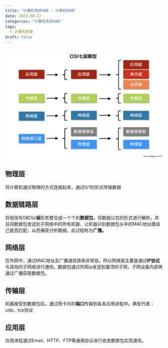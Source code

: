 ```yaml
---
title: "计算机考研408 - 计算机网络"
date: 2021-08-22
categories: "计算机考研408"
tags: 
  - 计算机原理
draft: false
---
```




![分层模型](../static/images/202108220000/1.png)

## 物理层

将计算机通过物理的方式连接起来，通过0/1的形式传输数据

## 数据链路层

将电信号0和1以**帧**形势整合成一个个的**数据包**，将数据以包的形式进行解析。并且将数据包发送到子网络中的所有机器，让机器识别数据包头中的MAC地址跟自己是否匹配，从而捕获分析数据，此过程称为**广播。**

## 网络层

在外网中，通过MAC地址去广播通信效率非常低，所以网络层主要是通过**IP协议**与其他的子网络进行通信。数据包通过外网ip发送到置顶的子网，子网设备内部再通过广播获取数据包。

## 传输层

机器接受到数据包后，通过网卡内的**端口**传输到各各应用进程中。典型代表：udp、tcp协议

## 应用层

应用进程通过Email、HTTP、FTP等通用协议进行收发数据包实现通信。